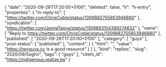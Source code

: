 {
  "date": "2020-09-26T17:20:00+0100",
  "deleted": false,
  "h": "h-entry",
  "properties": {
    "in-reply-to": [
      "https://twitter.com/ChrisCoble/status/1309882755853946880"
    ],
    "syndication": [
      "https://twitter.com/JamieTanna/status/1309893154389274632"
    ],
    "name": [
      "Reply to https://twitter.com/ChrisCoble/status/1309882755853946880"
    ],
    "published": [
      "2020-09-26T17:20:00+0100"
    ],
    "category": [
      "guys"
    ],
    "post-status": [
      "published"
    ],
    "content": [
      {
        "html": "",
        "value": "https://heyguys.cc is a good resource"
      }
    ]
  },
  "kind": "replies",
  "slug": "2020/09/5oghn",
  "tags": [
    "guys"
  ],
  "client_id": "https://indigenous.realize.be"
}
